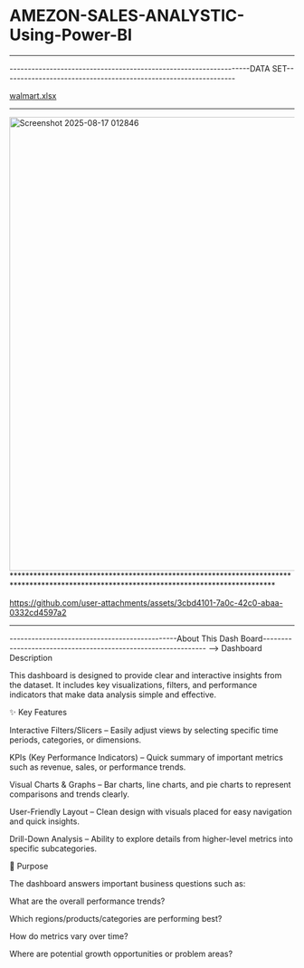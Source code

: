 # AMEZON-SALES-ANALYSTIC-Using-Power-BI

******************************************************************************************************************************************
------------------------------------------------------------------DATA SET----------------------------------------------------------------



[walmart.xlsx](https://github.com/user-attachments/files/21832557/walmart.xlsx)




******************************************************************************************************************************************
<img width="1428" height="802" alt="Screenshot 2025-08-17 012846" src="https://github.com/user-attachments/assets/1cfdc274-4eb0-4a5b-b6e4-62a2095f852e" />
******************************************************************************************************************************************



https://github.com/user-attachments/assets/3cbd4101-7a0c-42c0-abaa-0332cd4597a2


*******************************************************************************************************************************************

----------------------------------------------About This Dash Board--------------------------------------------------------------
--> Dashboard Description

This dashboard is designed to provide clear and interactive insights from the dataset. It includes key visualizations, filters, and performance indicators that make data analysis simple and effective.

✨ Key Features

Interactive Filters/Slicers – Easily adjust views by selecting specific time periods, categories, or dimensions.

KPIs (Key Performance Indicators) – Quick summary of important metrics such as revenue, sales, or performance trends.

Visual Charts & Graphs – Bar charts, line charts, and pie charts to represent comparisons and trends clearly.

User-Friendly Layout – Clean design with visuals placed for easy navigation and quick insights.

Drill-Down Analysis – Ability to explore details from higher-level metrics into specific subcategories.

🎯 Purpose

The dashboard answers important business questions such as:

What are the overall performance trends?

Which regions/products/categories are performing best?

How do metrics vary over time?

Where are potential growth opportunities or problem areas?
